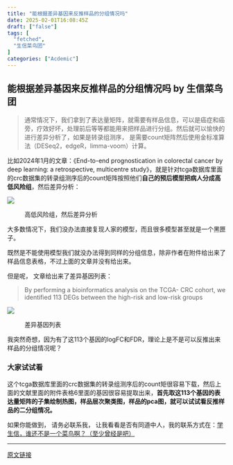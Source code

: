 ```yaml
---
title: "能根据差异基因来反推样品的分组情况吗"
date: 2025-02-01T16:08:45Z
draft: ["false"]
tags: [
  "fetched",
  "生信菜鸟团"
]
categories: ["Acdemic"]
---
```

能根据差异基因来反推样品的分组情况吗 by 生信菜鸟团
------
<div><section data-tool="mdnice编辑器" data-website="https://www.mdnice.com"><blockquote data-tool="mdnice编辑器"><span></span><p>通常情况下，我们拿到了表达量矩阵，就需要有样品信息，可以是癌症和癌旁，疗效好坏，处理前后等等都能用来把样品进行分组。然后就可以愉快的进行差异分析了，如果是转录组测序， 是需要count矩阵然后使用金标准算法（DESeq2，edgeR，limma-voom）计算。</p></blockquote><p data-tool="mdnice编辑器">比如2024年1月的文章：《End-to-end prognostication in colorectal cancer by deep learning: a retrospective, multicentre study》，就是针对tcga数据库里面的crc数据集的转录组测序后的count矩阵按照他们<strong>自己的预后模型把病人分成高低风险组</strong>，然后差异分析：</p><p><img data-galleryid="" data-imgfileid="100047704" data-ratio="0.3651877133105802" data-s="300,640" data-src="https://mmbiz.qpic.cn/mmbiz_png/iaRJcrq2Los8rv5xnzYjnQ6qPaVDngpDDT7TNeMEGypqhaeUmicGiaRumXU9EwIxBRfWc5orN9nQMVibl7wjeIpApg/640?wx_fmt=png&amp;from=appmsg" data-type="png" data-w="1758" src="https://mmbiz.qpic.cn/mmbiz_png/iaRJcrq2Los8rv5xnzYjnQ6qPaVDngpDDT7TNeMEGypqhaeUmicGiaRumXU9EwIxBRfWc5orN9nQMVibl7wjeIpApg/640?wx_fmt=png&amp;from=appmsg"></p><figure data-tool="mdnice编辑器"><figcaption>高低风险组，然后差异分析</figcaption></figure><p data-tool="mdnice编辑器">大多数情况下，我们没办法直接复现人家的模型，而且很多模型甚至就是一个黑匣子。</p><p data-tool="mdnice编辑器">既然是不能使用模型我们就没办法得到同样的分组信息，除非作者在附件给出来了样品信息表格，不过上面的文章并没有给出来。</p><p data-tool="mdnice编辑器">但是呢， 文章给出来了差异基因列表：</p><blockquote data-tool="mdnice编辑器"><span></span><p>By performing a bioinformatics analysis on the TCGA- CRC cohort, we identified 113 DEGs between the high-risk and low-risk groups</p></blockquote><p><img data-galleryid="" data-imgfileid="100047703" data-ratio="0.523590333716916" data-s="300,640" data-src="https://mmbiz.qpic.cn/mmbiz_png/iaRJcrq2Los8rv5xnzYjnQ6qPaVDngpDDJxDcycy6Q4LkXhp3rwXmicdLNQibROlhBWqHrgEQ8icCAK9t4YKNM46kg/640?wx_fmt=png&amp;from=appmsg" data-type="png" data-w="1738" src="https://mmbiz.qpic.cn/mmbiz_png/iaRJcrq2Los8rv5xnzYjnQ6qPaVDngpDDJxDcycy6Q4LkXhp3rwXmicdLNQibROlhBWqHrgEQ8icCAK9t4YKNM46kg/640?wx_fmt=png&amp;from=appmsg"></p><figure data-tool="mdnice编辑器"><figcaption>差异基因列表</figcaption></figure><p data-tool="mdnice编辑器">我突然奇想，因为有了这113个基因的logFC和FDR，理论上是不是可以反推出来样品的分组情况呢？</p><h3 data-tool="mdnice编辑器"><span></span><span>大家试试看</span><span></span></h3><p data-tool="mdnice编辑器">这个tcga数据库里面的crc数据集的转录组测序后的count矩很容易下载，然后上面的文献里面的附件表格6里面的基因很容易提取出来，<strong>首先取这113个基因的表达量矩阵的子集绘制热图，样品层次聚类图，样品的pca图，就可以试试看反推样品的二分组情况。</strong></p></section><p>如果你能做到， 请务必联系我， 让我看看是否有同道中人，我的联系方式在：<a target="_blank" href="https://mp.weixin.qq.com/s?__biz=MzUzMTEwODk0Ng==&amp;mid=2247531147&amp;idx=1&amp;sn=828cb7de925eed15e6a42489c1228d7e&amp;scene=21#wechat_redirect" textvalue="学生信，谁还不是一个菜鸟啊？（至少曾经是吧）" linktype="text" imgurl="" imgdata="null" data-itemshowtype="0" tab="innerlink" data-linktype="2">学生信，谁还不是一个菜鸟啊？（至少曾经是吧）</a></p><p><mp-style-type data-value="10000"></mp-style-type></p></div>  
<hr>
<a href="https://mp.weixin.qq.com/s/CssDZ6eKVoBVZsQ39shh9g",target="_blank" rel="noopener noreferrer">原文链接</a>

